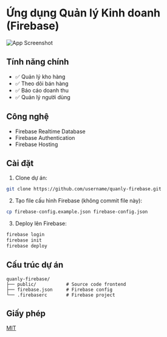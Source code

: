# Ứng dụng Quản lý Kinh doanh (Firebase)

![App Screenshot](./public/assets/images/screenshot.png)

## Tính năng chính
- ✅ Quản lý kho hàng
- ✅ Theo dõi bán hàng
- ✅ Báo cáo doanh thu
- ✅ Quản lý người dùng

## Công nghệ
- Firebase Realtime Database
- Firebase Authentication
- Firebase Hosting

## Cài đặt
1. Clone dự án:
```bash
git clone https://github.com/username/quanly-firebase.git
```

2. Tạo file cấu hình Firebase (không commit file này):
```bash
cp firebase-config.example.json firebase-config.json
```

3. Deploy lên Firebase:
```bash
firebase login
firebase init
firebase deploy
```

## Cấu trúc dự án
```
quanly-firebase/
├── public/           # Source code frontend
├── firebase.json     # Firebase config
└── .firebaserc       # Firebase project
```

## Giấy phép
[MIT](./LICENSE)
